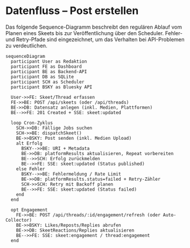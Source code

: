 # Datenfluss – Post erstellen

Das folgende Sequence-Diagramm beschreibt den regulären Ablauf vom Planen eines Skeets bis zur Veröffentlichung über den Scheduler. Fehler- und Retry-Pfade sind eingezeichnet, um das Verhalten bei API-Problemen zu verdeutlichen.

```mermaid
sequenceDiagram
  participant User as Redaktion
  participant FE as Dashboard
  participant BE as Backend-API
  participant DB as SQLite
  participant SCH as Scheduler
  participant BSKY as Bluesky API

  User->>FE: Skeet/Thread erfassen
  FE->>BE: POST /api/skeets (oder /api/threads)
  BE->>DB: Datensatz anlegen (inkl. Medien, Plattformen)
  BE-->>FE: 201 Created + SSE: skeet:updated

  loop Cron-Zyklus
    SCH->>DB: Fällige Jobs suchen
    SCH->>BE: dispatchSkeet()
    BE->>BSKY: Post senden (inkl. Medien Upload)
    alt Erfolg
      BSKY-->>BE: URI + Metadata
      BE->>DB: platformResults aktualisieren, Repeat vorbereiten
      BE-->>SCH: Erfolg zurückmelden
      BE-->>FE: SSE: skeet:updated (Status published)
    else Fehler
      BSKY-->>BE: Fehlermeldung / Rate Limit
      BE->>DB: platformResults.status=failed + Retry-Zähler
      SCH->>SCH: Retry mit Backoff planen
      BE-->>FE: SSE: skeet:updated (Status failed)
    end
  end

  opt Engagement
    FE->>BE: POST /api/threads/:id/engagement/refresh (oder Auto-Collector)
    BE->>BSKY: Likes/Reposts/Replies abrufen
    BE->>DB: SkeetReactions/Replies aktualisieren
    BE-->>FE: SSE: skeet:engagement / thread:engagement
  end
```
